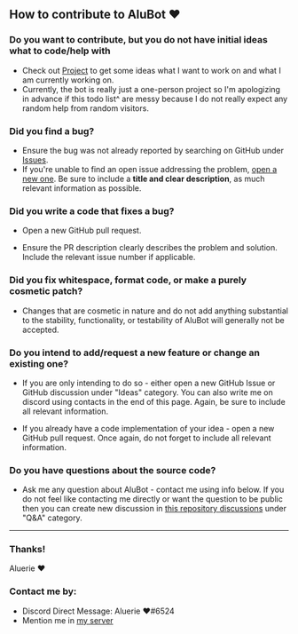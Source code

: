 ## How to contribute to AluBot ❤

### Do you want to contribute, but you do not have initial ideas what to code/help with

* Check out [Project](https://github.com/users/Aluerie/projects/8/views/1) to get some ideas what I want to work on 
and what I am currently working on. 
* Currently, the bot is really just a one-person project so I'm apologizing in advance if this todo list^ are messy 
because I do not really expect any random help from random visitors.

### Did you find a bug?

* Ensure the bug was not already reported by searching on GitHub under 
[Issues](https://github.com/Aluerie/AluBot/issues).
* If you're unable to find an open issue addressing the problem, 
[open a new one](https://github.com/Aluerie/AluBot/issues/new). 
Be sure to include a **title and clear description**, as much relevant information as possible.

### Did you write a code that fixes a bug?

* Open a new GitHub pull request.

* Ensure the PR description clearly describes the problem and solution. Include the relevant issue number if applicable.

### Did you fix whitespace, format code, or make a purely cosmetic patch?

* Changes that are cosmetic in nature and do not add anything substantial to the stability, functionality, 
or testability of AluBot will generally not be accepted.

### Do you intend to add/request a new feature or change an existing one?

* If you are only intending to do so - either open a new GitHub Issue or GitHub discussion under "Ideas" category. 
You can also write me on discord using contacts in the end of this page. 
Again, be sure to include all relevant information.

* If you already have a code implementation of your idea - open a new GitHub pull request. 
Once again, do not forget to include all relevant information.

### Do you have questions about the source code?

* Ask me any question about AluBot - contact me using info below. 
If you do not feel like contacting me directly or want the question to be public then you can create new discussion in
[this repository discussions](https://github.com/Aluerie/AluBot/discussions) 
under "Q&A" category.

---

### Thanks!

Aluerie ❤

### Contact me by:
* Discord Direct Message: Aluerie ❤#6524
* Mention me in [my server](https://discord.gg/K8FuDeP)